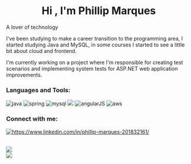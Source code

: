 <h1 align="center"> Hi , I'm Phillip Marques</h1>
<p> A lover of technology</p>
<p> I've been studying to make a career transition to the programming area, I started studying Java and MySQL, in some courses I started to see a little bit about cloud and frontend.</p>
<p>I'm currently working on a project where I'm responsible for creating test scenarios and implementing system tests for ASP.NET web application improvements.</p>

<p>
</p>

<h3 align="left">Languages and Tools:</h3>
<p align="left"> 
  <img src="https://img.icons8.com/color/48/000000/java-coffee-cup-logo--v1.png" alt="java"/>
  <img src="https://img.icons8.com/color/48/000000/spring-logo.png" alt="spring"/> 
  <img src="https://img.icons8.com/color/48/000000/mysql-logo.png" alt="mysql"/>
  <a href="https://api.badgr.io/public/assertions/o94dn5BtSdCffiFQIzGEEA?identity__email=phillipmarq%40hotmail.com"> <img src="https://img.icons8.com/fluency/48/000000/docker.png"/></a>
  <img src="https://img.icons8.com/color/48/000000/angularjs.png" alt="angularJS"/>
  <img src="https://img.icons8.com/color/48/000000/amazon-web-services.png" alt="aws"/>
</p>

<h3 align="left">Connect with me:</h3>
<p align="left">
<a href="https://www.linkedin.com/in/phillip-marques-201832161/" target="blank"><img align="center" src="https://img.icons8.com/color/48/000000/linkedin.png" alt="https://www.linkedin.com/in/phillip-marques-201832161/"/></a>
</p>


<div align="left"><br>
  <a href=""> <img align="center" src="https://github-readme-stats-sigma-five.vercel.app/api?username=pHMqZ&repo=pHMqZ&count_private=true&show_icons=true&theme=algolia"/> </a>
  <br/>
  <a href=""> <img align="center" src="https://github-readme-stats-sigma-five.vercel.app/api/top-langs/?username=pHMqZ&layout=compact&theme=algolia&langs_count=10&hide=css"/> </a>
 
</div>
